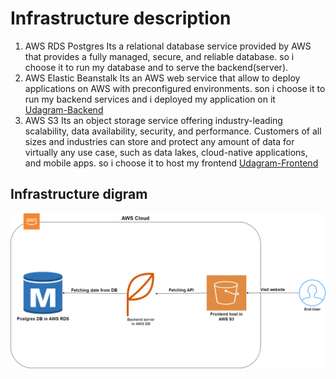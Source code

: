 # Infrastructure description

1. AWS RDS Postgres
    Its a relational database service provided by AWS that provides a fully managed, secure, and reliable database.
    so i choose it to run my database and to serve the backend(server).
2. AWS Elastic Beanstalk
    Its an AWS web service that allow to deploy applications on AWS with preconfigured environments.
    son i choose it to run my backend services and i deployed my application on it\
    [Udagram-Backend](udagram-api-env.eba-kmksr9hy.us-east-1.elasticbeanstalk.com)
3. AWS S3
    Its an object storage service offering industry-leading scalability, data availability, security, and performance. Customers of all sizes and industries can store and protect any amount of data for virtually any use case, such as data lakes, cloud-native applications, and mobile apps.
    so i choose it to host my frontend
    [Udagram-Frontend](http://udagram-frontend-s3.s3-website-us-east-1.amazonaws.com)

## Infrastructure digram
![Infrastructure](../digrams/infrastructure.png)
